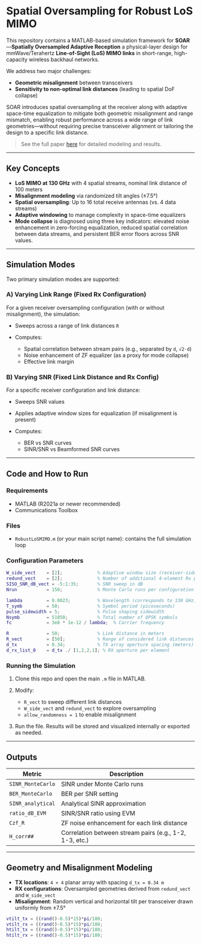 # Spatial Oversampling for Robust LoS MIMO

This repository contains a MATLAB-based simulation framework for **SOAR**—**Spatially Oversampled Adaptive Reception** a physical-layer design for mmWave/Terahertz **Line-of-Sight (LoS) MIMO links** in short-range, high-capacity wireless backhaul networks.

We address two major challenges:

* **Geometric misalignment** between transceivers
* **Sensitivity to non-optimal link distances** (leading to spatial DoF collapse)

SOAR introduces spatial oversampling at the receiver along with adaptive space-time equalization to mitigate both geometric misalignment and range mismatch, enabling robust performance across a wide range of link geometries—without requiring precise transceiver alignment or tailoring the design to a specific link distance.

> See the full paper [here](https://wcsl.ece.ucsb.edu/sites/default/files/publications/spatial_oversampling_for_misaligned_los_mimo_systems_operating_at_non_optimal_link_spacing_new_27.pdf) for detailed modeling and results.

---

## Key Concepts

* **LoS MIMO at 130 GHz** with 4 spatial streams, nominal link distance of 100 meters
* **Misalignment modeling** via randomized tilt angles (±7.5°)
* **Spatial oversampling**: Up to 16 total receive antennas (vs. 4 data streams)
* **Adaptive windowing** to manage complexity in space-time equalizers
* **Mode collapse** is diagnosed using three key indicators: elevated noise enhancement in zero-forcing equalization, reduced spatial correlation between data streams, and persistent BER error floors across SNR values.
---

## Simulation Modes

Two primary simulation modes are supported:

### A) Varying Link Range (Fixed Rx Configuration)

For a given receiver oversampling configuration (with or without misalignment), the simulation:

* Sweeps across a range of link distances `R`
* Computes:

  * Spatial correlation between stream pairs (e.g., separated by `d`, `√2·d`)
  * Noise enhancement of ZF equalizer (as a proxy for mode collapse)
  * Effective link margin

### B) Varying SNR (Fixed Link Distance and Rx Config)

For a specific receiver configuration and link distance:

* Sweeps SNR values
* Applies adaptive window sizes for equalization (if misalignment is present)
* Computes:

  * BER vs SNR curves
  * SINR/SNR vs Beamformed SNR curves

---

## Code and How to Run

### Requirements

* MATLAB (R2021a or newer recommended)
* Communications Toolbox

### Files

* `RobustLoSMIMO.m` (or your main script name): contains the full simulation loop

### Configuration Parameters

```matlab
W_side_vect    = [2];             % Adaptive window size (receiver-side oversampling)
redund_vect    = [2];             % Number of additional 4-element Rx panels
SISO_SNR_dB_vect = -5:1:35;       % SNR sweep in dB
Nrun           = 150;             % Monte Carlo runs per configuration

lambda         = 0.0023;          % Wavelength (corresponds to 130 GHz)
T_symb         = 50;              % Symbol period (picoseconds)
pulse_sidewidth = 5;              % Pulse shaping sidewidth
Nsymb          = 51050;           % Total number of QPSK symbols
fc             = 3e8 * 1e-12 / lambda;  % Carrier frequency

R              = 50;              % Link distance in meters
R_vect         = [50];            % Range of considered link distances
d_tx           = 0.34;            % TX array aperture spacing (meters)
d_rx_list_0    = d_tx ./ [1,2,2,1]; % RX aperture per element

```

### Running the Simulation

1. Clone this repo and open the main `.m` file in MATLAB.
2. Modify:

   * `R_vect` to sweep different link distances
   * `W_side_vect` and `redund_vect` to explore oversampling
   * `allow_randomness = 1` to enable misalignment
3. Run the file. Results will be stored and visualized internally or exported as needed.

---

## Outputs

| Metric            | Description                                             |
| ----------------- | ------------------------------------------------------- |
| `SINR_MonteCarlo` | SINR under Monte Carlo runs                             |
| `BER_MonteCarlo`  | BER per SNR setting                                     |
| `SINR_analytical` | Analytical SINR approximation                           |
| `ratio_dB_EVM`    | SINR/SNR ratio using EVM                                |
| `Czf_R`           | ZF noise enhancement for each link distance             |
| `H_corr##`        | Correlation between stream pairs (e.g., 1-2, 1-3, etc.) |

---

## Geometry and Misalignment Modeling

* **TX locations**: `4 × 4` planar array with spacing `d_tx = 0.34 m`
* **RX configurations**: Oversampled geometries derived from `redund_vect` and `W_side_vect`
* **Misalignment**: Random vertical and horizontal tilt per transceiver drawn uniformly from ±7.5°

```matlab
vtilt_tx = ((rand()-0.5)*15)*pi/180;
vtilt_rx = ((rand()-0.5)*15)*pi/180;
htilt_tx = ((rand()-0.5)*15)*pi/180;
htilt_rx = ((rand()-0.5)*15)*pi/180;
```



